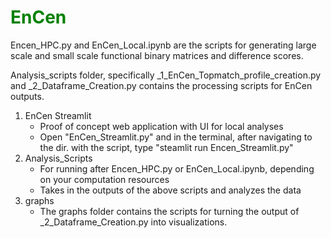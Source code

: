 <span style="color:green;">EnCen</span>
=====
 Encen_HPC.py and EnCen_Local.ipynb are the scripts for generating large scale and small scale functional binary matrices and difference scores. 
 
 Analysis_scripts folder, specifically _1_EnCen_Topmatch_profile_creation.py and _2_Dataframe_Creation.py contains the processing scripts for EnCen outputs. 
 

1) EnCen Streamlit
   - Proof of concept web application with UI for local analyses
   - Open "EnCen_Streamlit.py" and in the terminal, after navigating to the dir. with the script, type "steamlit run Encen_Streamlit.py"
2) Analysis_Scripts
   - For running after Encen_HPC.py or EnCen_Local.ipynb, depending on your computation resources
   - Takes in the outputs of the above scripts and analyzes the data 
3) graphs
   -  The graphs folder contains the scripts for turning the output of _2_Dataframe_Creation.py into visualizations. 

 
